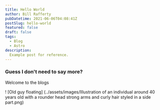 ```yaml
---
title: Hello World
author: Bill Rafferty
pubDatetime: 2021-06-06T04:08:41Z
postSlug: hello-world
featured: false
draft: false
tags:
  - Blog
  - Astro
description:
  Example post for reference.
---
```

### Guess I don't need to say more?

Welcome to the blogs

! [Old guy floating] (../assets/images/Illustration of an individual around 40 years old with a rounder head strong arms and curly hair styled in a side part.png)




